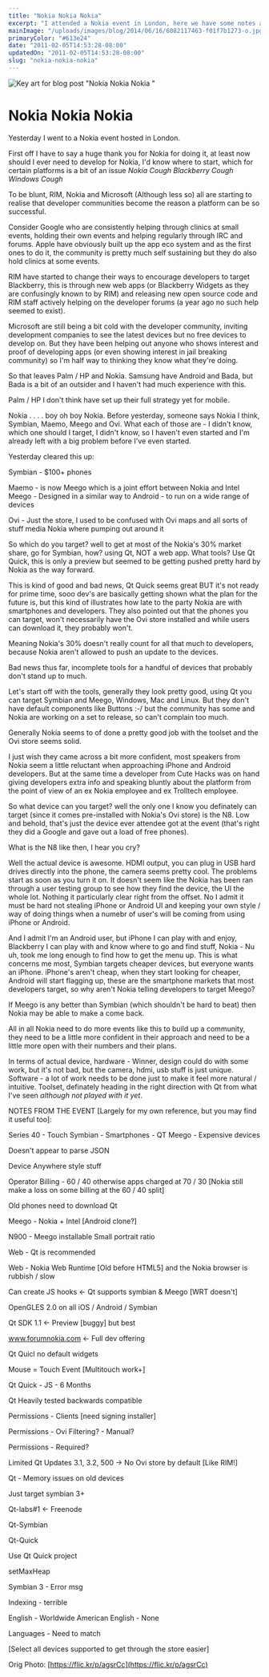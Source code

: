 ```yaml
---
title: "Nokia Nokia Nokia"
excerpt: "I attended a Nokia event in London, here we have some notes as well as comments on the way Nokia positioned themselves at the event."
mainImage: "/uploads/images/blog/2014/06/16/6082117463-f01f7b1273-o.jpg"
primaryColor: "#613e24"
date: "2011-02-05T14:53:28-08:00"
updatedOn: "2011-02-05T14:53:28-08:00"
slug: "nokia-nokia-nokia"
---
```

![Key art for blog post "Nokia Nokia Nokia "](/uploads/images/blog/2014/06/16/6082117463-f01f7b1273-o.jpg)

# Nokia Nokia Nokia 

Yesterday I went to a Nokia event hosted in London.

First off I have to say a huge thank you for Nokia for doing it, at least now should I ever need to develop for Nokia, I'd know where to start, which for certain platforms is a bit of an issue *Nokia Cough* *Blackberry Cough* *Windows Cough* 

To be blunt, RIM, Nokia and Microsoft (Although less so) all are starting to realise that developer communities become the reason a platform can be so successful.

Consider Google who are consistently helping through clinics at small events, holding their own events and helping regularly through IRC and forums. Apple have obviously built up the app eco system and as the first ones to do it, the community is pretty much self sustaining but they do also hold clinics at some events.

RIM have started to change their ways to encourage developers to target Blackberry, this is through new web apps (or Blackberry Widgets as they are confusingly known to by RIM) and releasing new open source code and RIM staff actively helping on the developer forums (a year ago no such help seemed to exist).

Microsoft are still being a bit cold with the developer community, inviting development companies to see the latest devices but no free devices to develop on. But they have been helping out anyone who shows interest and proof of developing apps (or even showing interest in jail breaking community) so I'm half way to thinking they know what they're doing.

So that leaves Palm / HP and Nokia. Samsung have Android and Bada, but Bada is a bit of an outsider and I haven't had much experience with this.

Palm / HP I don't think have set up their full strategy yet for mobile.

Nokia . . . . boy oh boy Nokia. Before yesterday, someone says Nokia I think, Symbian, Maemo, Meego and Ovi. What each of those are - I didn't know, which one should I target, I didn't know, so I haven't even started and I'm already left with a big problem before I've even started. 

Yesterday cleared this up:

Symbian - $100+ phones

Maemo - is now Meego which is a joint effort between Nokia and Intel Meego - Designed in a similar way to Android - to run on a wide range of devices

Ovi - Just the store, I used to be confused with Ovi maps and all sorts of stuff media Nokia where pumping out around it

So which do you target? well to get at most of the Nokia's 30% market share, go for Symbian, how? using Qt, NOT a web app. What tools? Use Qt Quick, this is only a preview but seemed to be getting pushed pretty hard by Nokia as the way forward.

This is kind of good and bad news, Qt Quick seems great BUT it's not ready for prime time, sooo dev's are basically getting shown what the plan for the future is, but this kind of illustrates how late to the party Nokia are with smartphones and developers. They also pointed out that the phones you can target, won't necessarily have the Ovi store installed and while users can download it, they probably won't.

Meaning Nokia's 30% doesn't really count for all that much to developers, because Nokia aren't allowed to push an update to the devices.

Bad news thus far, incomplete tools for a handful of devices that probably don't stand up to much.

Let's start off with the tools, generally they look pretty good, using Qt you can target Symbian and Meego, Windows, Mac and Linux. But they don't have default components like Buttons :-/ but the community has some and Nokia are working on a set to release, so can't complain too much. 

Generally Nokia seems to of done a pretty good job with the toolset and the Ovi store seems solid.

I just wish they came across a bit more confident, most speakers from Nokia seem a little reluctant when approaching iPhone and Android developers. But at the same time a developer from Cute Hacks was on hand giving developers extra info and speaking bluntly about the platform from the point of view of an ex Nokia employee and ex Trolltech employee.

So what device can you target? well the only one I know you definately can target (since it comes pre-installed with Nokia's Ovi store) is the N8. Low and behold, that's just the device ever attendee got at the event (that's right they did a Google and gave out a load of free phones).

What is the N8 like then, I hear you cry?

Well the actual device is awesome. HDMI output, you can plug in USB hard drives directly into the phone, the camera seems pretty cool. The problems start as soon as you turn it on. It doesn't seem like the Nokia has been ran through a user testing group to see how they find the device, the UI the whole lot. Nothing it particularly clear right from the offset. No I admit it must be hard not stealing iPhone or Android UI and keeping your own style / way of doing things when a numebr of user's will be coming from using iPhone or Android.

And I admit I'm an Android user, but iPhone I can play with and enjoy, Blackberry I can play with and know where to go and find stuff, Nokia - Nu uh, took me long enough to find how to get the menu up. This is what concerns me most, Symbian targets cheaper devices, but everyone wants an iPhone. iPhone's aren't cheap, when they start looking for cheaper, Android will start flagging up, these are the smartphone markets that most developers target, so why aren't Nokia telling developers to target Meego?

If Meego is any better than Symbian (which shouldn't be hard to beat) then Nokia may be able to make a come back. 

All in all Nokia need to do more events like this to build up a community, they need to be a little more confident in their approach and need to be a little more open with their numbers and their plans.

In terms of actual device, hardware - Winner, design could do with some work, but it's not bad, but the camera, hdmi, usb stuff is just unique. Software - a lot of work needs to be done just to make it feel more natural / intuitive. Toolset, definately heading in the right direction with Qt from what I've seen *although not played with it yet*. 

NOTES FROM THE EVENT [Largely for my own reference, but you may find it useful too]:

Series 40 - Touch
Symbian - Smartphones - QT
Meego - Expensive devices

Doesn't appear to parse JSON

Device Anywhere style stuff

Operator Billing - 60 / 40 otherwise apps charged at 70 / 30 [Nokia still make a loss on some billing at the 60 / 40 split]

Old phones need to download Qt

Meego - Nokia + Intel [Android clone?]

N900 - Meego installable Small portrait ratio

Web - Qt is recommended

Web - Nokia Web Runtime [Old before HTML5] and the Nokia browser is rubbish / slow

Can create JS hooks <\- Qt supports symbian & Meego [WRT doesn't]

OpenGLES 2.0 on all iOS / Android / Symbian

Qt SDK 1.1 <\- Preview [buggy] but best 

www.forumnokia.com <\- Full dev offering

Qt Quicl no default widgets

Mouse = Touch Event [Multitouch work+]

Qt Quick - JS - 6 Months

Qt Heavily tested backwards compatible

Permissions - Clients [need signing installer]

Permissions - Ovi Filtering? - Manual?

Permissions - Required?

Limited Qt Updates 3.1, 3.2, 500 -> No Ovi store by default [Like RIM!]

Qt - Memory issues on old devices

Just target symbian 3+

Qt-labs#1 <\- Freenode

Qt-Symbian

Qt-Quick

Use Qt Quick project 

setMaxHeap 

Symbian 3 - Error msg

Indexing - terrible 

English - Worldwide 
American English - None 

Languages - Need to match 

[Select all devices supported to get through the store easier]

Orig Photo: [https://flic.kr/p/agsrCc](https://flic.kr/p/agsrCc)
